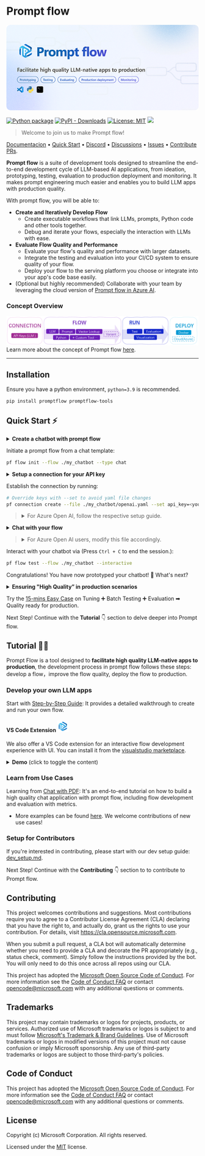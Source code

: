 # Prompt flow
![banner](examples/tutorials/quick-start/media/PF_banner.png)

[![Python package](https://img.shields.io/pypi/v/promptflow)](https://pypi.org/project/promptflow/)
[![PyPI - Downloads](https://img.shields.io/pypi/dm/promptflow)](https://pypi.org/project/promptflow/)
[![License: MIT](https://img.shields.io/github/license/microsoft/promptflow)](https://github.com/microsoft/promptflow/blob/main/LICENSE)
[![](https://dcbadge.vercel.app/api/server/bnXr6kxs?compact=true&style=flat)](https://discord.gg/bnXr6kxs)

> Welcome to join us to make Prompt flow!

[Documentacion](https://microsoft.github.io/promptflow) • [Quick Start](https://github.com/microsoft/promptflow/blob/main/docs/how-to-guides/quick-start.md)  • [Discord](https://discord.gg/bnXr6kxs) •  [Discussions](https://github.com/microsoft/promptflow/discussions) • [Issues](https://github.com/microsoft/promptflow/issues/new/choose) • [Contribute PRs](https://github.com/microsoft/promptflow/pulls).

**Prompt flow** is a suite of development tools designed to streamline the end-to-end development cycle of LLM-based AI applications, from ideation, prototyping, testing, evaluation to production deployment and monitoring. It makes prompt engineering much easier and enables you to build LLM apps with production quality.

With prompt flow, you will be able to:

- **Create and Iteratively Develop Flow**
    - Create executable workflows that link LLMs, prompts, Python code and other tools together.
    - Debug and iterate your flows, especially the interaction with LLMs with ease.
- **Evaluate Flow Quality and Performance**
    - Evaluate your flow's quality and performance with larger datasets.
    - Integrate the testing and evaluation into your CI/CD system to ensure quality of your flow.
    - Deploy your flow to the serving platform you choose or integrate into your app's code base easily.
- (Optional but highly recommended) Collaborate with your team by leveraging the cloud version of [Prompt flow in Azure AI](https://learn.microsoft.com/en-us/azure/machine-learning/prompt-flow/overview-what-is-prompt-flow?view=azureml-api-2).

### Concept Overview

![concept](examples/tutorials/quick-start/media/concept.png)
Learn more about the concept of Prompt flow [here](https://microsoft.github.io/promptflow/concepts/index.html).

------

## Installation

Ensure you have a python environment, `python=3.9` is recommended.

```sh
pip install promptflow promptflow-tools
```

## Quick Start ⚡

<details>
<summary><b>Create a chatbot with prompt flow</b></summary>
 It creates a new <b>flow folder</b> named my_chatbot and generates the necessary flow files within it. The --flow argument is the path to the flow folder.
</details>

Initiate a prompt flow from a chat template:

```sh
pf flow init --flow ./my_chatbot --type chat
```

<details>
<summary><b>Setup a connection for your API key</b></summary>
Navigate to the `my_chatbot` folder, you can find a yaml file named `openai.yaml` file, which is the definition of the connection to store your Open AI key.
</details>


Establish the connection by running:

```sh
# Override keys with --set to avoid yaml file changes
pf connection create --file ./my_chatbot/openai.yaml --set api_key=<your_api_key>
```

> <details>
> <summary>For Azure Open AI, follow the respective setup guide.</summary>
> 
> Create a new yaml file `azure_openai.yaml` with following template in the `my_chatbot` folder. Replace the `api_key` and `api_base` with your own Azure OpenAI API key and endpoint:
> 
> ```yaml
> $schema: https://azuremlschemas.azureedge.net/promptflow/latest/AzureOpenAIConnection.schema.json
> name: azure_open_ai_connection # name of the connection
> type: azure_open_ai  # Azure Open AI 
> api_key: "<aoai-api-key>" # replace with your Azure OpenAI API key
> api_base: "aoai-api-endpoint" # replace with your Azure OpenAI API endpoint
> api_type: "azure" 
> api_version: "2023-03-15-preview" # replace with your Azure OpenAI API version
> ```
> 
> Establish the connection by running:
> ```sh
> pf connection create --file azure_openai.yaml
> ```
> </details>

<details>
<summary><b>Chat with your flow</b></summary>
In the `my_chatbot` folder, there's a `flow.dag.yaml` file that outlines the flow, including inputs/outputs, tools, nodes, etc. Note we're using the connection named `open_ai_connection` in the `chat` node.
</details>

> <details>
> <summary>For Azure Open AI users, modify this file accordingly.</summary>
> For Azure Open AI, please replace it with the connection name you created in the previous step.
>
> ```yaml
> nodes:
> - name: chat
>   type: llm
>   source:
>     type: code
>     path: chat.jinja2
>   inputs:
>     deployment_name: gpt-4
>     max_tokens: '256'
>     temperature: '0.7'
>     chat_history: ${inputs.chat_history}
>     question: ${inputs.question}
>   api: chat
>   connection: azure_open_ai_connection
> ```
>  </details>

Interact with your chatbot via (Press `Ctrl + C` to end the session.):

```sh
pf flow test --flow ./my_chatbot --interactive
```

Congratulations! You have now prototyped your chatbot! 🎉 What's next?

<details>
<summary><b>Ensuring "High Quality” in production scenarios</b></summary>

LLMs' randomness can yield unstable answers. Fine-tuning prompts can improve output reliability.  For accurate quality assessment, it's essential to test with larger datasets and compare outcomes with the ground truth.

During fine-tuning the prompt, we also consider to strike a balance between the accuracy and the token cost of the LLM.

Invest just 15 minutes to understand how prompt flow accelerates prompt tuning, testing, and evaluation, to find an ideal prompt **(accuracy ↑,token ↓)**
<img src="examples/tutorials/quick-start/media/realcase.png" alt="comparison resutl" width=80%>
</details>

Try the [15-mins Easy Case](examples/tutorials/quick-start/promptflow-quality-improvement.md) on Tuning ➕ Batch Testing ➕ Evaluation ➡ Quality ready for production.

Next Step! Continue with the **Tutorial**  👇 section to delve deeper into Prompt flow.

## Tutorial 🏃‍♂️

Prompt Flow is a tool designed to **facilitate high quality LLM-native apps to production**, the development process in prompt flow follows these steps: develop a flow，improve the flow quality, deploy the flow to production.

### Develop your own LLM apps

Start with [Step-by-Step Guide](https://microsoft.github.io/promptflow/how-to-guides/quick-start.html): It provides a detailed walkthrough to create and run your own flow.

#### VS Code Extension <img src="examples/tutorials/quick-start/media/logo_pf.png" alt="logo" width="30"/> 

We also offer a VS Code extension for an interactive flow development experience with UI. You can install it from the [visualstudio marketplace](https://marketplace.visualstudio.com/items?itemName=prompt-flow.prompt-flow).

<details>
<summary> <b>Demo</b> (click to toggle the content)</summary>
This is a detailed walkthrough step-by-step to create your own flow from scratch and invoke your first flow run.

[![vsc extension](https://img.youtube.com/vi/GmhasXd7sj4/0.jpg)](https://youtu.be/GmhasXd7sj4)

</details>

### Learn from Use Cases

Learning from [Chat with PDF](https://github.com/microsoft/promptflow/blob/main/examples/tutorials/e2e-development/chat-with-pdf.md): It's an end-to-end tutorial on how to build a high quality chat application with prompt flow, including flow development and evaluation with metrics.

* More examples can be found [here](./examples/README.md). We welcome contributions of new use cases!

### Setup for Contributors

If you're interested in contributing, please start with our dev setup guide: [dev_setup.md](./docs/dev/dev_setup.md).

Next Step! Continue with the **Contributing**  👇 section to to contribute to Prompt flow.

## Contributing

This project welcomes contributions and suggestions.  Most contributions require you to agree to a
Contributor License Agreement (CLA) declaring that you have the right to, and actually do, grant us
the rights to use your contribution. For details, visit https://cla.opensource.microsoft.com.

When you submit a pull request, a CLA bot will automatically determine whether you need to provide
a CLA and decorate the PR appropriately (e.g., status check, comment). Simply follow the instructions
provided by the bot. You will only need to do this once across all repos using our CLA.

This project has adopted the [Microsoft Open Source Code of Conduct](https://opensource.microsoft.com/codeofconduct/).
For more information see the [Code of Conduct FAQ](https://opensource.microsoft.com/codeofconduct/faq/) or
contact [opencode@microsoft.com](mailto:opencode@microsoft.com) with any additional questions or comments.

## Trademarks

This project may contain trademarks or logos for projects, products, or services. Authorized use of Microsoft
trademarks or logos is subject to and must follow
[Microsoft's Trademark & Brand Guidelines](https://www.microsoft.com/en-us/legal/intellectualproperty/trademarks/usage/general).
Use of Microsoft trademarks or logos in modified versions of this project must not cause confusion or imply Microsoft sponsorship.
Any use of third-party trademarks or logos are subject to those third-party's policies.

## Code of Conduct

This project has adopted the
[Microsoft Open Source Code of Conduct](https://opensource.microsoft.com/codeofconduct/).
For more information see the
[Code of Conduct FAQ](https://opensource.microsoft.com/codeofconduct/faq/)
or contact [opencode@microsoft.com](mailto:opencode@microsoft.com)
with any additional questions or comments.

## License

Copyright (c) Microsoft Corporation. All rights reserved.

Licensed under the [MIT](LICENSE) license.

